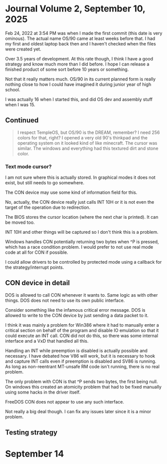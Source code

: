 # Journal Volume 2, September 10, 2025

Feb 24, 2022 at 3:54 PM was when I made the first commit (this date is very ominous). The actual name OS/90 came at least weeks before that. I had my first and oldest laptop back then and I haven't checked when the files were created yet.

Over 3.5 years of development. At this rate though, I think I have a good strategy and know much more than I did before. I hope I can release a finished product of some sort before 10 years or something.

Not that it really matters much. OS/90 in its current planned form is really nothing close to how I could have imagined it during junior year of high school.

I was actually 16 when I started this, and did OS dev and assembly stuff when I was 15.

## Continued

> I respect TempleOS, but OS/90 is the DREAM, remember? I need 256 colors for that, right?
> I opened a very old 90's thinkpad and the operating system on it looked kind of like minecraft. The cursor was similar. The windows and everything had this textured dirt and stone color.

### Text mode cursor?

I am not sure where this is actually stored. In graphical modes it does not exist, but still needs to go somewhere.

The CON device may use some kind of information field for this.

No, actually, the CON device really just calls INT 10H or it is not even the target of the operation due to redirection.

The BIOS stores the cursor location (where the next char is printed). It can be moved too.

INT 10H and other things will be captured so I don't think this is a problem.

Windows handles CON potentially returning two bytes when ^P is pressed, which has a race condition problem. I would prefer to not use real mode code at all for CON if possible.

I could allow drivers to be controlled by protected mode using a callback for the strategy/interrupt points.

## CON device in detail

DOS is allowed to call CON whenever it wants to. Same logic as with other things. DOS does not need to use its own public interface.

Consider something like the infamous critical error message. DOS is allowed to write to the CON device by just sending a data packet to it.

I think it was mainly a problem for Win386 where it had to manually enter a critical section on behalf of the program and disable IO emulation so that it could execute an INT call. CON did not do this, so there was some internal interface and a VxD that handled all this.

Handling an INT while preemption is disabled is actually possible and necessary. I have debated how V86 will work, but it is necessary to hook and capture INT calls even if preemption is disabled and SV86 is running. As long as non-reentrant MT-unsafe RM code isn't running, there is no real problem.

The only problem with CON is that ^P sends two bytes, the first being null. On windows this created an atomicity problem that had to be fixed manually using some hacks in the driver itself.

FreeDOS CON does not appear to use any such interface.

Not really a big deal though. I can fix any issues later since it is a minor problem.

## Testing strategy


# September 14
